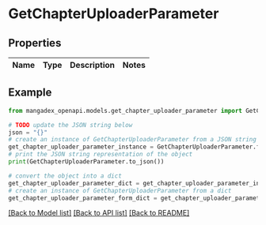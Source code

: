 # GetChapterUploaderParameter


## Properties

Name | Type | Description | Notes
------------ | ------------- | ------------- | -------------

## Example

```python
from mangadex_openapi.models.get_chapter_uploader_parameter import GetChapterUploaderParameter

# TODO update the JSON string below
json = "{}"
# create an instance of GetChapterUploaderParameter from a JSON string
get_chapter_uploader_parameter_instance = GetChapterUploaderParameter.from_json(json)
# print the JSON string representation of the object
print(GetChapterUploaderParameter.to_json())

# convert the object into a dict
get_chapter_uploader_parameter_dict = get_chapter_uploader_parameter_instance.to_dict()
# create an instance of GetChapterUploaderParameter from a dict
get_chapter_uploader_parameter_form_dict = get_chapter_uploader_parameter.from_dict(get_chapter_uploader_parameter_dict)
```
[[Back to Model list]](../README.md#documentation-for-models) [[Back to API list]](../README.md#documentation-for-api-endpoints) [[Back to README]](../README.md)


